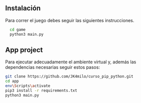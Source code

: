 
## Instalación

Para correr el juego debes seguir las siguientes instrucciones.



```sh
  cd game
  python3 main.py
```

## App project
Para ejecutar adecuadamente el ambiente  virtual y, además las dependencias necesarias seguir estos pasos:
```sh
git clone https://github.com/JK4milo/curso_pip_python.git
cd app
env\Scripts\activate
pip3 install -r requirements.txt
python3 main.py
```



    

